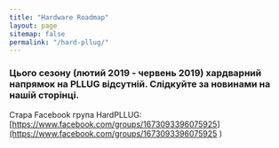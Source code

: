 ```yaml
---
title: "Hardware Roadmap"
layout: page
sitemap: false
permalink: "/hard-pllug/"
---
```

### Цього сезону (лютий 2019 - червень 2019) хардварний напрямок на PLLUG відсутній. Слідкуйте за новинами на нашій сторінці.

Стара Facebook група HardPLLUG: [https://www.facebook.com/groups/1673093396075925](https://www.facebook.com/groups/1673093396075925
)

